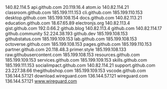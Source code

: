 140.82.114.5 api.github.com
20.119.16.4 atom.io
140.82.114.21 classroom.github.com
185.199.111.153 cli.github.com
185.199.110.153 desktop.github.com
185.199.108.154 docs.github.com
140.82.113.21 education.github.com
18.67.65.89 electronjs.org
140.82.113.4 gist.github.com
192.0.66.2 github.blog
140.82.113.4 github.com
140.82.114.17 github.community
52.224.38.193 github.dev
185.199.108.153 githubstatus.com
185.199.109.153 lab.github.com
185.199.108.153 octoverse.github.com
185.199.108.153 pages.github.com
185.199.110.153 partner.github.com
20.118.48.3 primer.style
185.199.108.133 raw.githubusercontent.com
185.199.108.153 resources.github.com
185.199.109.153 services.github.com
185.199.109.153 skills.github.com
185.199.111.153 socialimpact.github.com
140.82.114.21 support.github.com
23.227.38.66 thegithubshop.com
185.199.109.153 vscode.github.com
136.144.57.121 download.wireguard.com
136.144.57.121 wireguard.com
136.144.57.121 www.wireguard.com
